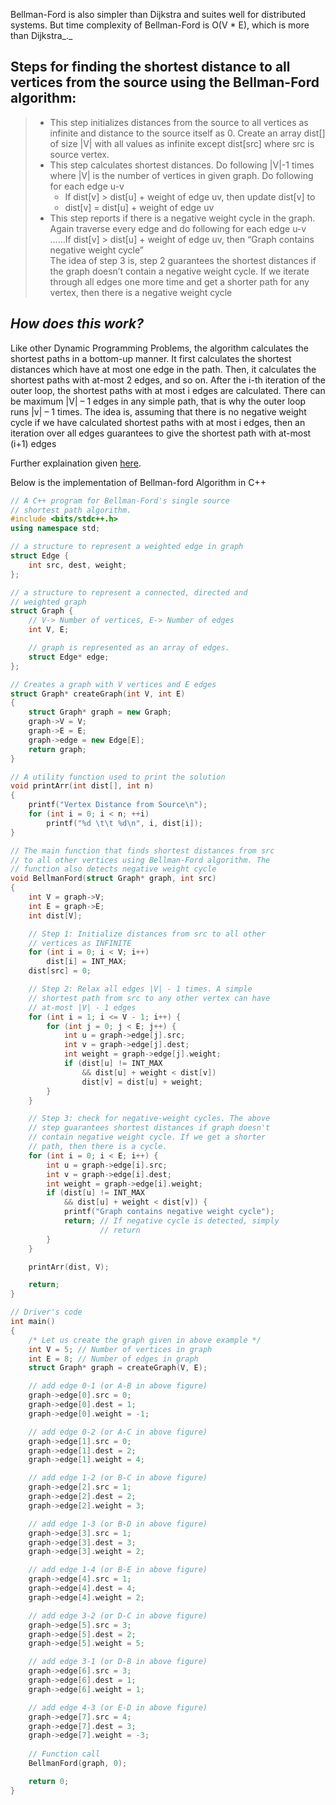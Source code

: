 Bellman-Ford is also simpler than Dijkstra and suites well for distributed systems. But time complexity of Bellman-Ford is O(V * E), which is more than Dijkstra_._

## Steps for finding the shortest distance to all vertices from the source using the Bellman-Ford algorithm:

> -   This step initializes distances from the source to all vertices as infinite and distance to the source itself as 0. Create an array dist[] of size |V| with all values as infinite except dist[src] where src is source vertex.
> -   This step calculates shortest distances. Do following |V|-1 times where |V| is the number of vertices in given graph. Do following for each edge u-v 
>     -   If dist[v] > dist[u] + weight of edge uv, then update dist[v] to
>     -   dist[v] = dist[u] + weight of edge uv
> -   This step reports if there is a negative weight cycle in the graph. Again traverse every edge and do following for each edge u-v   
>     ……If dist[v] > dist[u] + weight of edge uv, then “Graph contains negative weight cycle”   
>     The idea of step 3 is, step 2 guarantees the shortest distances if the graph doesn’t contain a negative weight cycle. If we iterate through all edges one more time and get a shorter path for any vertex, then there is a negative weight cycle


## _**How does this work?**_ 

Like other Dynamic Programming Problems, the algorithm calculates the shortest paths in a bottom-up manner. It first calculates the shortest distances which have at most one edge in the path. Then, it calculates the shortest paths with at-most 2 edges, and so on. After the i-th iteration of the outer loop, the shortest paths with at most i edges are calculated. There can be maximum |V| – 1 edges in any simple path, that is why the outer loop runs |v| – 1 times. The idea is, assuming that there is no negative weight cycle if we have calculated shortest paths with at most i edges, then an iteration over all edges guarantees to give the shortest path with at-most (i+1) edges

Further explaination given [here](https://www.geeksforgeeks.org/bellman-ford-algorithm-dp-23/).

Below is the implementation of Bellman-ford Algorithm in C++
```cpp
// A C++ program for Bellman-Ford's single source
// shortest path algorithm.
#include <bits/stdc++.h>
using namespace std;

// a structure to represent a weighted edge in graph
struct Edge {
	int src, dest, weight;
};

// a structure to represent a connected, directed and
// weighted graph
struct Graph {
	// V-> Number of vertices, E-> Number of edges
	int V, E;

	// graph is represented as an array of edges.
	struct Edge* edge;
};

// Creates a graph with V vertices and E edges
struct Graph* createGraph(int V, int E)
{
	struct Graph* graph = new Graph;
	graph->V = V;
	graph->E = E;
	graph->edge = new Edge[E];
	return graph;
}

// A utility function used to print the solution
void printArr(int dist[], int n)
{
	printf("Vertex Distance from Source\n");
	for (int i = 0; i < n; ++i)
		printf("%d \t\t %d\n", i, dist[i]);
}

// The main function that finds shortest distances from src
// to all other vertices using Bellman-Ford algorithm. The
// function also detects negative weight cycle
void BellmanFord(struct Graph* graph, int src)
{
	int V = graph->V;
	int E = graph->E;
	int dist[V];

	// Step 1: Initialize distances from src to all other
	// vertices as INFINITE
	for (int i = 0; i < V; i++)
		dist[i] = INT_MAX;
	dist[src] = 0;

	// Step 2: Relax all edges |V| - 1 times. A simple
	// shortest path from src to any other vertex can have
	// at-most |V| - 1 edges
	for (int i = 1; i <= V - 1; i++) {
		for (int j = 0; j < E; j++) {
			int u = graph->edge[j].src;
			int v = graph->edge[j].dest;
			int weight = graph->edge[j].weight;
			if (dist[u] != INT_MAX
				&& dist[u] + weight < dist[v])
				dist[v] = dist[u] + weight;
		}
	}

	// Step 3: check for negative-weight cycles. The above
	// step guarantees shortest distances if graph doesn't
	// contain negative weight cycle. If we get a shorter
	// path, then there is a cycle.
	for (int i = 0; i < E; i++) {
		int u = graph->edge[i].src;
		int v = graph->edge[i].dest;
		int weight = graph->edge[i].weight;
		if (dist[u] != INT_MAX
			&& dist[u] + weight < dist[v]) {
			printf("Graph contains negative weight cycle");
			return; // If negative cycle is detected, simply
					// return
		}
	}

	printArr(dist, V);

	return;
}

// Driver's code
int main()
{
	/* Let us create the graph given in above example */
	int V = 5; // Number of vertices in graph
	int E = 8; // Number of edges in graph
	struct Graph* graph = createGraph(V, E);

	// add edge 0-1 (or A-B in above figure)
	graph->edge[0].src = 0;
	graph->edge[0].dest = 1;
	graph->edge[0].weight = -1;

	// add edge 0-2 (or A-C in above figure)
	graph->edge[1].src = 0;
	graph->edge[1].dest = 2;
	graph->edge[1].weight = 4;

	// add edge 1-2 (or B-C in above figure)
	graph->edge[2].src = 1;
	graph->edge[2].dest = 2;
	graph->edge[2].weight = 3;

	// add edge 1-3 (or B-D in above figure)
	graph->edge[3].src = 1;
	graph->edge[3].dest = 3;
	graph->edge[3].weight = 2;

	// add edge 1-4 (or B-E in above figure)
	graph->edge[4].src = 1;
	graph->edge[4].dest = 4;
	graph->edge[4].weight = 2;

	// add edge 3-2 (or D-C in above figure)
	graph->edge[5].src = 3;
	graph->edge[5].dest = 2;
	graph->edge[5].weight = 5;

	// add edge 3-1 (or D-B in above figure)
	graph->edge[6].src = 3;
	graph->edge[6].dest = 1;
	graph->edge[6].weight = 1;

	// add edge 4-3 (or E-D in above figure)
	graph->edge[7].src = 4;
	graph->edge[7].dest = 3;
	graph->edge[7].weight = -3;
	
	// Function call
	BellmanFord(graph, 0);

	return 0;
}

```